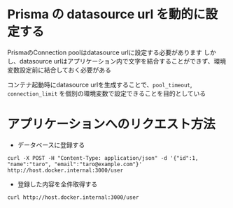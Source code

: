 # Prisma の datasource url を動的に設定する

PrismaのConnection poolはdatasource urlに設定する必要があります
しかし、datasource urlはアプリケーション内で文字を結合することができず、環境変数設定前に結合しておく必要がある

コンテナ起動時にdatasource urlを生成することで、`pool_timeout`, `connection_limit` を個別の環境変数で設定できることを目的としている

# アプリケーションへのリクエスト方法

- データベースに登録する
```
curl -X POST -H "Content-Type: application/json" -d '{"id":1, "name":"taro", "email":"taro@example.com"}' http://host.docker.internal:3000/user
```

- 登録した内容を全件取得する
```
curl http://host.docker.internal:3000/user
```
